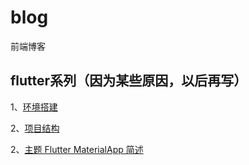 # blog
前端博客

## flutter系列（因为某些原因，以后再写）

1、[环境搭建](https://github.com/webXP999/blog/issues/2)

2、[项目结构](https://github.com/webXP999/blog/issues/3)

2、[主题 Flutter MaterialApp 简述](https://github.com/webXP999/blog/issues/4)
